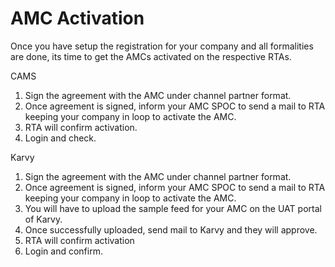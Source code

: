 # AMC Activation

Once you have setup the registration for your company and all formalities are done, its time to get the AMCs activated on the respective RTAs. 

CAMS

1. Sign the agreement with the AMC under channel partner format. 
2. Once agreement is signed, inform your AMC SPOC to send a mail to RTA keeping your company in loop to activate the AMC. 
3. RTA will confirm activation. 
4. Login and check. 

Karvy

1. Sign the agreement with the AMC under channel partner format. 
2. Once agreement is signed, inform your AMC SPOC to send a mail to RTA keeping your company in loop to activate the AMC. 
3. You will have to upload the sample feed for your AMC on the UAT portal of Karvy. 
4. Once successfully uploaded, send mail to Karvy and they will approve. 
5. RTA will confirm activation
6. Login and confirm. 




